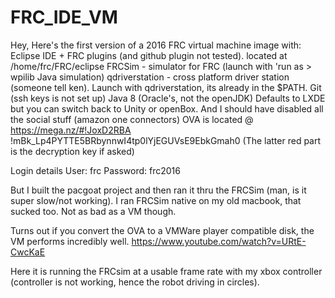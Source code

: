 # FRC_IDE_VM
Hey, Here's the first version of a 2016 FRC virtual machine image with:
Eclipse IDE + FRC plugins (and github plugin not tested). located at /home/frc/FRC/eclipse
FRCSim - simulator for FRC (launch with 'run as > wpilib Java simulation)
qdriverstation - cross platform driver station (someone tell ken). Launch with qdriverstation, its already in the $PATH. 
Git (ssh keys is not set up)
Java 8 (Oracle's, not the openJDK)
Defaults to LXDE but you can switch back to Unity or openBox. 
And I should have disabled all the social stuff (amazon one connectors)
OVA is located @ https://mega.nz/#!JoxD2RBA
!mBk_Lp4PYTTE5BRbynnwI4tp0lYjEGUVsE9EbkGmah0
(The latter red part is the decryption key if asked)

Login details
User: frc
Password: frc2016

But I built the pacgoat project and then ran it thru the FRCSim (man, is it super slow/not working). I ran FRCSim native on my old macbook, that sucked too. Not as bad as a VM though. 

Turns out if you convert the OVA to a VMWare player compatible disk, the VM performs incredibly well. 
https://www.youtube.com/watch?v=URtE-CwcKaE

Here it is running the FRCsim at a usable frame rate with my xbox controller (controller is not working, hence the robot driving in circles). 

